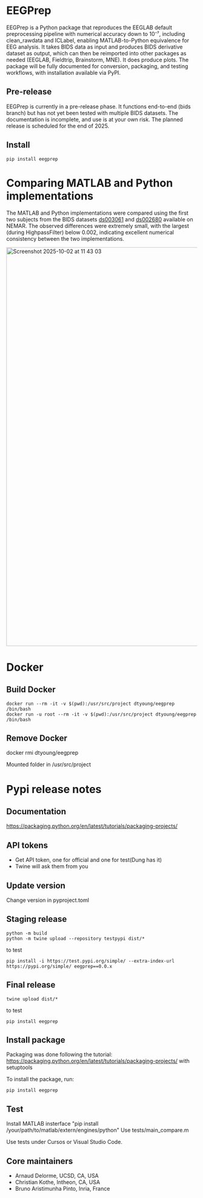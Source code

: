 # EEGPrep

EEGPrep is a Python package that reproduces the EEGLAB default preprocessing pipeline with numerical accuracy down to 10⁻⁷, including clean_rawdata and ICLabel, enabling MATLAB-to-Python equivalence for EEG analysis. It takes BIDS data as input and produces BIDS derivative dataset as output, which can then be reimported into other packages as needed (EEGLAB, Fieldtrip, Brainstorm, MNE). It does produce plots. The package will be fully documented for conversion, packaging, and testing workflows, with installation available via PyPI.

## Pre-release

EEGPrep is currently in a pre-release phase. It functions end-to-end (bids branch) but has not yet been tested with multiple BIDS datasets. The documentation is incomplete, and use is at your own risk. The planned release is scheduled for the end of 2025.


## Install

```
pip install eegprep
```

# Comparing MATLAB and Python implementations

The MATLAB and Python implementations were compared using the first two subjects from the BIDS datasets [ds003061](https://nemar.org/dataexplorer/detail?dataset_id=ds003061) and [ds002680](https://nemar.org/dataexplorer/detail?dataset_id=ds002680) available on NEMAR. The observed differences were extremely small, with the largest (during HighpassFilter) below 0.002, indicating excellent numerical consistency between the two implementations.

<img width="1744" height="1049" alt="Screenshot 2025-10-02 at 11 43 03" src="https://github.com/user-attachments/assets/79c17151-e2e3-4acc-b144-accdf34ae4c5" />

# Docker

## Build Docker

```
docker run --rm -it -v $(pwd):/usr/src/project dtyoung/eegprep /bin/bash
docker run -u root --rm -it -v $(pwd):/usr/src/project dtyoung/eegprep /bin/bash
```

## Remove Docker

docker rmi dtyoung/eegprep

Mounted folder in /usr/src/project

# Pypi release notes

## Documentation
https://packaging.python.org/en/latest/tutorials/packaging-projects/

## API tokens
- Get API token, one for official and one for test(Dung has it)
- Twine will ask them from you

## Update version

Change version in pyproject.toml

## Staging release
```
python -m build
python -m twine upload --repository testpypi dist/*
```

to test
```
pip install -i https://test.pypi.org/simple/ --extra-index-url https://pypi.org/simple/ eegprep==0.0.x
```

## Final release
```
twine upload dist/*
```

to test

```
pip install eegprep
```

## Install package
Packaging was done following the tutorial: https://packaging.python.org/en/latest/tutorials/packaging-projects/ with setuptools

To install the package, run:
```
pip install eegprep
```

## Test

Install MATLAB insterface "pip install /your/path/to/matlab/extern/engines/python"
Use tests/main_compare.m

Use tests under Cursos or Visual Studio Code.

## Core maintainers

- Arnaud Delorme, UCSD, CA, USA
- Christian Kothe, Intheon, CA, USA
- Bruno Aristimunha Pinto, Inria, France

